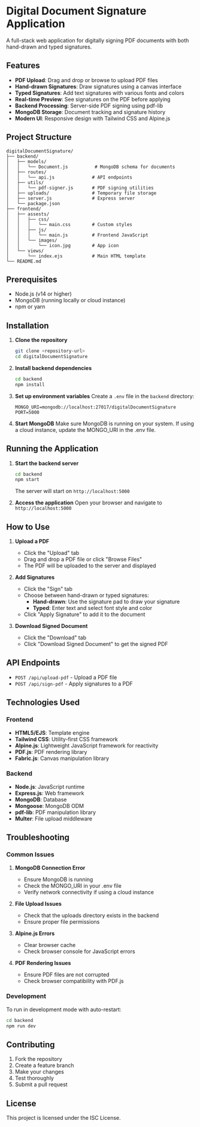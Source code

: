 # Digital Document Signature Application

A full-stack web application for digitally signing PDF documents with both hand-drawn and typed signatures.

## Features

- **PDF Upload**: Drag and drop or browse to upload PDF files
- **Hand-drawn Signatures**: Draw signatures using a canvas interface
- **Typed Signatures**: Add text signatures with various fonts and colors
- **Real-time Preview**: See signatures on the PDF before applying
- **Backend Processing**: Server-side PDF signing using pdf-lib
- **MongoDB Storage**: Document tracking and signature history
- **Modern UI**: Responsive design with Tailwind CSS and Alpine.js

## Project Structure

```
digitalDocumentSignature/
├── backend/
│   ├── models/
│   │   └── Document.js          # MongoDB schema for documents
│   ├── routes/
│   │   └── api.js              # API endpoints
│   ├── utils/
│   │   └── pdf-signer.js       # PDF signing utilities
│   ├── uploads/                # Temporary file storage
│   ├── server.js               # Express server
│   └── package.json
├── frontend/
│   ├── assests/
│   │   ├── css/
│   │   │   └── main.css        # Custom styles
│   │   ├── js/
│   │   │   └── main.js         # Frontend JavaScript
│   │   └── images/
│   │       └── icon.jpg        # App icon
│   └── views/
│       └── index.ejs           # Main HTML template
└── README.md
```

## Prerequisites

- Node.js (v14 or higher)
- MongoDB (running locally or cloud instance)
- npm or yarn

## Installation

1. **Clone the repository**
   ```bash
   git clone <repository-url>
   cd digitalDocumentSignature
   ```

2. **Install backend dependencies**
   ```bash
   cd backend
   npm install
   ```

3. **Set up environment variables**
   Create a `.env` file in the `backend` directory:
   ```env
   MONGO_URI=mongodb://localhost:27017/digitalDocumentSignature
   PORT=5000
   ```

4. **Start MongoDB**
   Make sure MongoDB is running on your system. If using a cloud instance, update the MONGO_URI in the .env file.

## Running the Application

1. **Start the backend server**
   ```bash
   cd backend
   npm start
   ```
   The server will start on `http://localhost:5000`

2. **Access the application**
   Open your browser and navigate to `http://localhost:5000`

## How to Use

1. **Upload a PDF**
   - Click the "Upload" tab
   - Drag and drop a PDF file or click "Browse Files"
   - The PDF will be uploaded to the server and displayed

2. **Add Signatures**
   - Click the "Sign" tab
   - Choose between hand-drawn or typed signatures:
     - **Hand-drawn**: Use the signature pad to draw your signature
     - **Typed**: Enter text and select font style and color
   - Click "Apply Signature" to add it to the document

3. **Download Signed Document**
   - Click the "Download" tab
   - Click "Download Signed Document" to get the signed PDF

## API Endpoints

- `POST /api/upload-pdf` - Upload a PDF file
- `POST /api/sign-pdf` - Apply signatures to a PDF

## Technologies Used

### Frontend
- **HTML5/EJS**: Template engine
- **Tailwind CSS**: Utility-first CSS framework
- **Alpine.js**: Lightweight JavaScript framework for reactivity
- **PDF.js**: PDF rendering library
- **Fabric.js**: Canvas manipulation library

### Backend
- **Node.js**: JavaScript runtime
- **Express.js**: Web framework
- **MongoDB**: Database
- **Mongoose**: MongoDB ODM
- **pdf-lib**: PDF manipulation library
- **Multer**: File upload middleware

## Troubleshooting

### Common Issues

1. **MongoDB Connection Error**
   - Ensure MongoDB is running
   - Check the MONGO_URI in your .env file
   - Verify network connectivity if using a cloud instance

2. **File Upload Issues**
   - Check that the uploads directory exists in the backend
   - Ensure proper file permissions

3. **Alpine.js Errors**
   - Clear browser cache
   - Check browser console for JavaScript errors

4. **PDF Rendering Issues**
   - Ensure PDF files are not corrupted
   - Check browser compatibility with PDF.js

### Development

To run in development mode with auto-restart:
```bash
cd backend
npm run dev
```

## Contributing

1. Fork the repository
2. Create a feature branch
3. Make your changes
4. Test thoroughly
5. Submit a pull request

## License

This project is licensed under the ISC License. 